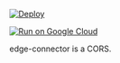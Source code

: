 [![Deploy](https://www.herokucdn.com/deploy/button.png)](https://heroku.com/deploy?template=https://github.com/jailbreak26/edge-connector.git)


[![Run on Google Cloud](https://deploy.cloud.run/button.svg)](https://github.com/jailbreak26/edge-connector.git)

edge-connector is a CORS.
